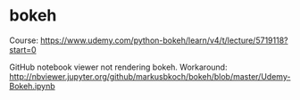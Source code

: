 # bokeh

Course: https://www.udemy.com/python-bokeh/learn/v4/t/lecture/5719118?start=0

GitHub notebook viewer not rendering bokeh. Workaround: http://nbviewer.jupyter.org/github/markusbkoch/bokeh/blob/master/Udemy-Bokeh.ipynb
